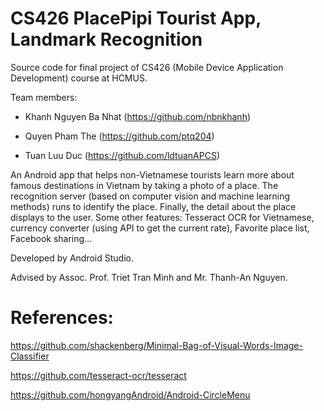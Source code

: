 # CS426 PlacePipi Tourist App, Landmark Recognition
Source code for final project of CS426 (Mobile Device Application Development) course at HCMUS.

Team members:
- Khanh Nguyen Ba Nhat (https://github.com/nbnkhanh)

- Quyen Pham The (https://github.com/ptq204)

- Tuan Luu Duc (https://github.com/ldtuanAPCS)

An Android app that helps non-Vietnamese tourists learn more about famous destinations in Vietnam by taking a photo of a place. The
recognition server (based on computer vision and machine learning methods) runs to identify the place. Finally, the detail about the place
displays to the user.
Some other features: Tesseract OCR for Vietnamese, currency converter (using API to get the current rate), Favorite place list, Facebook
sharing...

Developed by Android Studio.

Advised by Assoc. Prof. Triet Tran Minh and Mr. Thanh-An Nguyen.

# References:

https://github.com/shackenberg/Minimal-Bag-of-Visual-Words-Image-Classifier

https://github.com/tesseract-ocr/tesseract

https://github.com/hongyangAndroid/Android-CircleMenu

